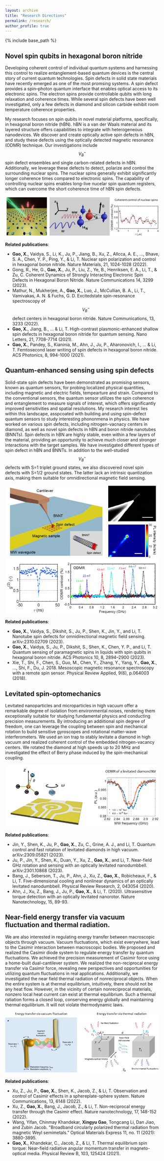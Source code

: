 ```yaml
---
layout: archive
title: "Research Directions"
permalink: /research/
author_profile: true
---
```


{% include base_path %}



## Novel spin qubits in hexagonal boron nitride
Developing coherent control of individual quantum systems and harnessing this control to realize entanglement-based quantum devices is the central story of current quantum technologies.  Spin defects in solid state materials have recently emerged as one of the most promsing systems. A spin defect provides a spin–photon quantum interface that enables optical access to its electronic spins. The electron spins provide controllable qubits with long relaxation and coherence times.  While several spin defects have been well investigated, only a few defects in diamond and silicon carbide exhibit room temperature coherence properties.  

My research focuses on spin qubits in novel material platforms, specifically, in hexagonal boron nitride (hBN). hBN is a van der Waals material and its layered structure offers capabilities to integrate with heterogeneous nanodevices. We discover and create optically active spin defects in hBN, and study these defects using the optically detected magnetic resonance (ODMR) technique. Our investigations include $$V_B^-$$ spin defect ensembles and single carbon-related defects in hBN. Additionally, we leverage these defects to detect, polarize and control the surrounding nuclear spins. The nuclear spins generally exhibit significantly longer coherence times compared to electronic spins.  The capability of controlling nuclear spins enables long-live nucelar spin quantum registers, which can overcome the short coherence time of hBN spin defects.

![ ](../Figures/research/illustration_hBNdefects-old.jpg "hBN_illustration")

__Related publications__:
* __Gao, X.__, Vaidya, S., Li, K., Ju, P., Jiang, B., Xu, Z., Allcca, A. E., ..., Bhave, S. A., Chen, Y. P., Ping, Y., & Li, T. Nuclear spin polarization and control in hexagonal boron nitride. Nature Materials, 21, 1024-1028 (2022).
* Gong, R., He, G., __Gao, X.__, Ju, P., Liu, Z., Ye, B., Henriksen, E. A., Li, T., & Zu, C. Coherent Dynamics of Strongly Interacting Electronic Spin Defects in Hexagonal Boron Nitride. Nature Communications 14, 3299 (2023).
* Mathur, N., Mukherjee, A., __Gao, X.__, Luo, J., McCullian, B. A., Li, T., Vamivakas, A. N. & Fuchs, G. D. Excitedstate spin-resonance spectroscopy of $$V_B^-$$ defect centers in hexagonal boron nitride. Nature Communications, 13, 3233 (2022).
* __Gao, X.__, Jiang, B., ... & Li, T. High-contrast plasmonic-enhanced shallow spin defects in hexagonal boron nitride for quantum sensing. Nano Letters, 21, 7708-7714 (2021).
* __Gao, X.__, Pandey, S., Kianinia, M., Ahn, J., Ju, P., Aharonovich, I., ... & Li, T. Femtosecond laser writing of spin defects in hexagonal boron nitride. ACS Photonics, 8, 994-1000 (2021).

## Quantum-enhanced sensing using spin defects
Solid-state spin defects have been demonstrated as promising sensors, known as quantum sensors, for probing localized physical quantities, including magnetic and electric fields, tempearture and strain. Compared to the conventional sensors, the quantum sensor utilizes the spin coherence and entanglement to measure signals of interest, which offers significantly improved sensitivities and spatial resolutions.  My research interest lies within this landscape, asspcoated with building and using spin-defect quantum sensors to study interesting phononmena in physics. We have worked on various spin defects, including nitrogen-vacnacy centers in diamond, as well as novel spin defects in hBN and boron nitride nanotubes (BNNTs). Spin defects in hBN are highly stable, even within a few layers of the material, providing an opportunity to achieve much closer and stronger interactions with the target samples. We have investigated different types of spin defect in hBN and BNNTs. In addition to the well-studied $$V_B^-$$ defects with S=1 triplet ground states, we also discovered novel spin defects with S=1/2 ground states. The latter lack an intrinsic quantization axis, making them suitable for omnidirectional magnetic field sensing. 

![ ](../Figures/research/BNNT_AFM.jpg "sensing")

__Related publications__:
* __Gao, X.__, Vaidya, S., Dikshit, S., Ju, P., Shen, K., Jin, Y., and Li, T. Nanotube spin defects for omnidirectional magnetic field sensing. arXiv:2310.02709 (2023).
* __Gao, X.__, Vaidya, S., Ju, P., Dikshit, S., Shen, K., Chen, Y. P., and Li, T. Quantum sensing of paramagnetic spins in liquids with spin qubits in hexagonal boron nitride. ACS Photonics 10, 8, 2894–2900 (2023).
* Xie, T., Shi, F., Chen, S., Guo, M., Chen, Y., Zhang, Y., Yang, Y., __Gao, X.__, ..., Shi, F., Du, J. 2018. Mesoscopic magnetic resonance spectroscopy with a remote spin sensor. Physical Review Applied, 9(6), p.064003 (2018).


## Levitated spin-optomechanics
Levitated nanoparticles and microparticles in high vacuum offer a remarkable degree of isolation from environmental noises, rendering them exceptionally suitable for studying fundamental physics and conducting precision measurements. By introducing an addiitional spin degree of freedom, one can leverage the coupling between spin and mechanical rotation to build sensitive gyroscopes and rotational matter-wave interferometers. We used an ion trap to stably levitate a diamond in high vacuum and realized coherent control of the embedded nitrogen-vacancy centers. We rotated the diamond at high speeds up to 20 MHz and investigated the effect of Berry phase induced by the spin-mechanical coupling. 

![ ](../Figures/research/Levitation.jpg "energyTransfer")

__Related publications__:
* Jin, Y., Shen, K., Ju, P., __Gao, X.__, Zu, C., Grine, A. J., and Li, T. Quantum control and fast rotation of levitated diamonds in high vacuum. arXiv:2309.05821 (2023).
* Ju, P., Jin, Y., Shen, K., Duan, Y., Xu, Z., __Gao, X.__, and Li, T. Near-field GHz rotation and sensing with an optically levitated nanodumbbell. arXiv:2301.10868 (2023).
* Bang, J., Seberson, T., Ju, P., Ahn, J., Xu, Z., __Gao, X.__, Robicheaux, F., & Li, T. Five-dimensional cooling and nonlinear dynamics of an optically levitated nanodumbbell. Physical Review Research, 2, 043054 (2020).
* Ahn, J., Xu, Z., Bang, J., Ju, P., __Gao, X.__, & Li, T. (2020). Ultrasensitive torque detection with an optically levitated nanorotor. Nature Nanotechnology, 15, 89-93.


## Near-field energy transfer via vacuum fluctuation and thermal radiation.
We are also interested in regulating energy transfer between macroscopic objects through vacuum. Vacuum fluctuations, which exist everywhere, lead to the Casimir interaction between macroscopic bodies. We proposed and realized the Casimir diode system to regulate energy transfer by quantum fluctuations. We achieved the precision measurement of Casimir force using a home-built dual-cantilever system. We realized the non-reciprocal energy transfer via Casimir force, revealing new perspectives and opportunities for utilizing quantum fluctuations in real applications. Additionally, we investigated the near field thermal radiation of nonreciprocal objects. When the entire system is at thermal equilibrium, intuitively, there should not be any heat flow. However, in the vicinity of certain nonreciprocal materials, nonzero local heat current can exist at thermal equilibrium. Such a thermal ratiation forms a closed loop, conserving energy globally and maintaining thermal equilibrium. It will not violate thermodynamic laws. 

![ ](../Figures/research/Energytransfer.jpg "energyTransfer")

__Related publications__:
* Xu, Z., Ju, P., __Gao, X.__, Shen, K., Jacob, Z., & Li, T. Observation and control of Casimir effects in a sphereplate-sphere system. Nature Communications, 13, 6148 (2022).
* Xu, Z., __Gao, X.__, Bang, J., Jacob, Z., & Li, T. Non-reciprocal energy transfer through the Casimir effect. Nature nanotechnology, 17, 148-152 (2022).
* Wang, Yifan, Chinmay Khandekar, __Xingyu Gao__, Tongcang Li, Dan Jiao, and Zubin Jacob. "Broadband circularly polarized thermal radiation from magnetic Weyl semimetals." Optical Materials Express 11, no. 11 (2021): 3880-3895.
* __Gao, X.__, Khandekar, C., Jacob, Z., & Li, T. Thermal equilibrium spin torque: Near-field radiative angular momentum transfer in magneto-optical media. Physical Review B, 103, 125424 (2021).
